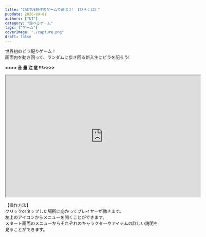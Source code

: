 ```yaml
---
title: "CACTUS制作のゲームで遊ぼう! 【びらくば】"
pubdate: 2020-09-01
authors: ["NT"]
category: "遊べるゲーム"
tags: ["ゲーム"]
coverImage: "./capture.png"
draft: false
---
```


世界初のビラ配りゲーム！  
画面内を動き回って、ランダムに歩き回る新入生にビラを配ろう!

**<<<< 音 量 注 意 !!!>>>>**

<iframe src="https://uucactus.com/wp-content/uploads/2020/09/birakuba/index.html" width="640" height="400"></iframe>

【操作方法】  
クリックorタップした場所に向かってプレイヤーが動きます。  
左上のアイコンからメニューを開くことができます。  
スタート画面のメニューからそれぞれのキャラクターやアイテムの詳しい説明を  
見ることができます。
